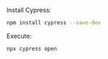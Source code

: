 Install Cypress:

```bash
npm install cypress --save-dev
```

Execute:

```bash
npx cypress open
```
